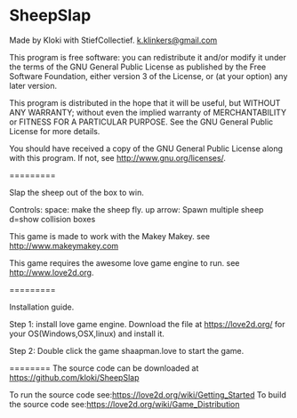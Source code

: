 SheepSlap
=========

Made by Kloki with StiefCollectief.
k.klinkers@gmail.com

This program is free software: you can redistribute it and/or modify
it under the terms of the GNU General Public License as published by
the Free Software Foundation, either version 3 of the License, or
(at your option) any later version.

This program is distributed in the hope that it will be useful,
but WITHOUT ANY WARRANTY; without even the implied warranty of
MERCHANTABILITY or FITNESS FOR A PARTICULAR PURPOSE.  See the
GNU General Public License for more details.

You should have received a copy of the GNU General Public License
along with this program.  If not, see <http://www.gnu.org/licenses/>.

=========

Slap the sheep out of the box to win.

Controls:
space: make the sheep fly.
up arrow: Spawn multiple sheep
d=show collision boxes

This game is made to work with the Makey Makey. see <http://www.makeymakey.com>

This game requires the awesome love game engine to run. see  <http://www.love2d.org>.

=========

Installation guide.

Step 1: install love game engine.
     Download the file at <https://love2d.org/> for your OS(Windows,OSX,linux) and install it.

Step 2: Double click the game shaapman.love to start the game.


========
The source code can be downloaded at <https://github.com/kloki/SheepSlap>

To run the source code see:<https://love2d.org/wiki/Getting_Started>
To build the source code see:<https://love2d.org/wiki/Game_Distribution>